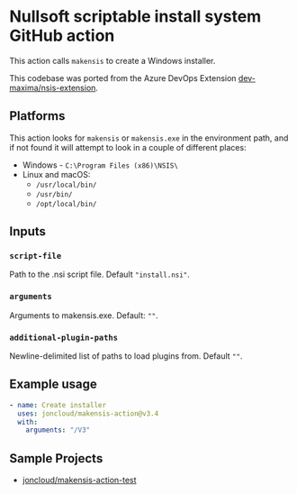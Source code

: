 # Nullsoft scriptable install system GitHub action

This action calls `makensis` to create a Windows installer.

This codebase was ported from the Azure DevOps Extension [dev-maxima/nsis-extension][].

[dev-maxima/nsis-extension]: https://github.com/dev-maxima/nsis-extension

## Platforms

This action looks for `makensis` or `makensis.exe` in the environment path, and if not found it will attempt to look in a couple of different places:

* Windows - `C:\Program Files (x86)\NSIS\`
* Linux and macOS:
  * `/usr/local/bin/`
  * `/usr/bin/`
  * `/opt/local/bin/`

## Inputs

### `script-file`

Path to the .nsi script file. Default `"install.nsi"`.

### `arguments`

Arguments to makensis.exe. Default: `""`.

### `additional-plugin-paths`

Newline-delimited list of paths to load plugins from. Default `""`.

## Example usage

```yml
- name: Create installer
  uses: joncloud/makensis-action@v3.4
  with:
    arguments: "/V3"
```

## Sample Projects

* [joncloud/makensis-action-test](https://github.com/joncloud/makensis-action-test)
